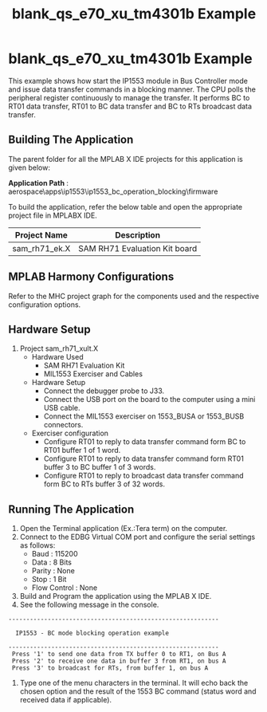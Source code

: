 ﻿---
parent: Examples and Demonstrations
title: blank_qs_e70_xu_tm4301b Example
nav_order: 1
---

# blank_qs_e70_xu_tm4301b Example

This example shows how start the IP1553 module in Bus Controller mode and issue data transfer commands in a blocking manner. The CPU polls the peripheral register continuously to manage the transfer. It performs BC to RT01 data transfer, RT01 to BC data transfer and BC to RTs broadcast data transfer.

## Building The Application
The parent folder for all the MPLAB X IDE projects for this application is given below:

**Application Path** : aerospace\apps\ip1553\ip1553_bc_operation_blocking\firmware

To build the application, refer the below table and open the appropriate project file in MPLABX IDE.

| Project Name  | Description   |
| ------------- |:-------------:|
| sam_rh71_ek.X | SAM RH71 Evaluation Kit board |


## MPLAB Harmony Configurations

Refer to the MHC project graph for the components used and the respective configuration options.

## Hardware Setup

1. Project sam_rh71_xult.X
    * Hardware Used
        * SAM RH71 Evaluation Kit
        * MIL1553 Exerciser and Cables
    * Hardware Setup
        * Connect the debugger probe to J33.
        * Connect the USB port on the board to the computer using a mini USB cable.
        * Connect the MIL1553 exerciser on 1553_BUSA or 1553_BUSB connectors.
    * Exerciser configuration
        * Configure RT01 to reply to data transfer command form BC to RT01 buffer 1 of 1 word.
        * Configure RT01 to reply to data transfer command form RT01 buffer 3 to BC buffer 1 of 3 words.
        * Configure RT01 to reply to broadcast data transfer command form BC to RTs buffer 3 of 32 words.

## Running The Application

1. Open the Terminal application (Ex.:Tera term) on the computer.
2. Connect to the EDBG Virtual COM port and configure the serial settings as follows:
    * Baud : 115200
    * Data : 8 Bits
    * Parity : None
    * Stop : 1 Bit
    * Flow Control : None
3. Build and Program the application using the MPLAB X IDE.
4. See the following message in the console.

```
-----------------------------------------------------------

  IP1553 - BC mode blocking operation example

-----------------------------------------------------------
 Press '1' to send one data from TX buffer 0 to RT1, on Bus A
 Press '2' to receive one data in buffer 3 from RT1, on bus A
 Press '3' to broadcast for RTs, from buffer 1, on bus A
```

1. Type one of the menu characters in the terminal. It will echo back the chosen option and the result of the 1553 BC command (status word and received data if applicable).
